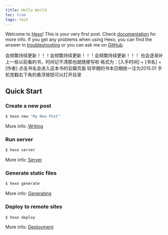 ```yaml
---
title: Hello World
toc: true
tags: test
---
```

Welcome to [Hexo](https://hexo.io/)! This is your very first post. Check [documentation](https://hexo.io/docs/) for more info. If you get any problems when using Hexo, you can find the answer in [troubleshooting](https://hexo.io/docs/troubleshooting.html) or you can ask me on [GitHub](https://github.com/hexojs/hexo/issues).

<!--more-->

会频繁持续更新！！！会频繁持续更新！！！会频繁持续更新！！！
也会逐渐补上一些以前看的书，时间记不清那也就随便写啦
格式为：[入手时间] + [书名] + [作者]
点击书名会进入这本书的豆瓣页面
较早期的书本日期统一注为2015.01
手机党戳右下角的悬浮按钮可以打开目录

## Quick Start

### Create a new post

``` bash
$ hexo new "My New Post"
```

More info: [Writing](https://hexo.io/docs/writing.html)

### Run server

``` bash
$ hexo server
```

More info: [Server](https://hexo.io/docs/server.html)

### Generate static files

``` bash
$ hexo generate
```

More info: [Generating](https://hexo.io/docs/generating.html)

### Deploy to remote sites

``` bash
$ hexo deploy
```

More info: [Deployment](https://hexo.io/docs/deployment.html)
